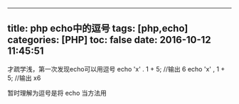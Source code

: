 
---
title: php echo中的逗号
tags: [php,echo]
categories: [PHP]
toc: false
date: 2016-10-12 11:45:51
---

才疏学浅，第一次发现echo可以用逗号
echo 'x' . 1 + 5; //输出 6
echo 'x' , 1 + 5; //输出 x6

暂时理解为逗号是将 echo 当方法用




